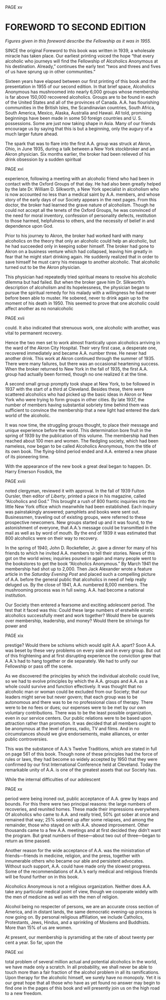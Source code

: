 PAGE xv

# FOREWORD TO SECOND EDITION

*Figures given in this foreword describe the Fellowship as it was in 1955.*

SINCE the original Foreword to this book was written in 1939, a wholesale miracle has taken place. Our earliest printing voiced the hope “that every alcoholic who journeys will find the Fellowship of Alcoholics Anonymous at his destination. Already,” continues the early text “twos and threes and fives of us have sprung up in other communities.”

  Sixteen years have elapsed between our first printing of this book and the presentation in 1955 of our second edition. In that brief space, Alcoholics Anonymous has mushroomed into nearly 6,000 groups whose membership is far above 150,000 recovered alcoholics. Groups are to be found in each of the United States and all of the provinces of Canada. A.A. has flourishing communities in the British Isles, the Scandinavian countries, South Africa, South America, Mexico, Alaska, Australia and Hawaii. All told, promising beginnings have been made in some 50 foreign countries and U. S. possessions. Some are just now taking shape in Asia. Many of our friends encourage us by saying that this is but a beginning, only the augury of a much larger future ahead.

  The spark that was to flare into the first A.A. group was struck at Akron, Ohio, in June 1935, during a talk between a New York stockbroker and an Akron physician. Six months earlier, the broker had been relieved of his drink obsession by a sudden spiritual

PAGE xvi

experience, following a meeting with an alcoholic friend who had been in contact with the Oxford Groups of that day. He had also been greatly helped by the late Dr. William D. Silkworth, a New York specialist in alcoholism who is now accounted no less than a medical saint by A.A. members, and whose story of the early days of our Society appears in the next pages. From this doctor, the broker had learned the grave nature of alcoholism. Though he could not accept all the tenets of the Oxford Groups, he was convinced of the need for moral inventory, confession of personality defects, restitution to those harmed, helpfulness to others, and the necessity of belief in and dependence upon God.

  Prior to his journey to Akron, the broker had worked hard with many alcoholics on the theory that only an alcoholic could help an alcoholic, but he had succeeded only in keeping sober himself. The broker had gone to Akron on a business venture which had collapsed, leaving him greatly in fear that he might start drinking again. He suddenly realized that in order to save himself he must carry his message to another alcoholic. That alcoholic turned out to be the Akron physician.

  This physician had repeatedly tried spiritual means to resolve his alcoholic dilemma but had failed. But when the broker gave him Dr. Silkworth’s description of alcoholism and its hopelessness, the physician began to pursue the spiritual remedy for his malady with a willingness he had never before been able to muster. He sobered, never to drink again up to the moment of his death in 1950. This seemed to prove that one alcoholic could affect another as no nonalcoholic

PAGE xvii

could. It also indicated that strenuous work, one alcoholic with another, was vital to permanent recovery.

  Hence the two men set to work almost frantically upon alcoholics arriving in the ward of the Akron City Hospital. Their very first case, a desperate one, recovered immediately and became A.A. number three. He never had another drink. This work at Akron continued through the summer of 1935. There were many failures, but there was an occasional heartening success. When the broker returned to New York in the fall of 1935, the first A.A. group had actually been formed, though no one realized it at the time.

  A second small group promptly took shape at New York, to be followed in 1937 with the start of a third at Cleveland. Besides these, there were scattered alcoholics who had picked up the basic ideas in Akron or New York who were trying to form groups in other cities. By late 1937, the number of members having substantial sobriety time behind them was sufficient to convince the membership that a new light had entered the dark world of the alcoholic.

  It was now time, the struggling groups thought, to place their message and unique experience before the world. This determination bore fruit in the spring of 1939 by the publication of this volume. The membership had then reached about 100 men and women. The fledgling society, which had been nameless, now began to be called Alcoholics Anonymous, from the title of its own book. The flying-blind period ended and A.A. entered a new phase of its pioneering time.

  With the appearance of the new book a great deal began to happen. Dr. Harry Emerson Fosdick, the

PAGE xviii

noted clergyman, reviewed it with approval. In the fall of 1939 Fulton Oursler, then editor of _Liberty_, printed a piece in his magazine, called “Alcoholics and God.” This brought a rush of 800 frantic inquiries into the little New York office which meanwhile had been established. Each inquiry was painstakingly answered; pamphlets and books were sent out. Businessmen, traveling out of existing groups, were referred to these prospective newcomers. New groups started up and it was found, to the astonishment of everyone, that A.A.’s message could be transmitted in the mail as well as by word of mouth. By the end of 1939 it was estimated that 800 alcoholics were on their way to recovery.

  In the spring of 1940, John D. Rockefeller, Jr. gave a dinner for many of his friends to which he invited A.A. members to tell their stories. News of this got on the world wires; inquiries poured in again and many people went to the bookstores to get the book “Alcoholics Anonymous.” By March 1941 the membership had shot up to 2,000. Then Jack Alexander wrote a feature article in the _Saturday Evening Post_ and placed such a compelling picture of A.A. before the general public that alcoholics in need of help really deluged us. By the close of 1941, A.A. numbered 8,000 members. The mushrooming process was in full swing. A.A. had become a national institution.

  Our Society then entered a fearsome and exciting adolescent period. The test that it faced was this: Could these large numbers of erstwhile erratic alcoholics successfully meet and work together? Would there be quarrels over membership, leadership, and money? Would there be strivings for power and

PAGE xix

prestige? Would there be schisms which would split A.A. apart? Soon A.A. was beset by these very problems on every side and in every group. But out of this frightening and at first disrupting experience the conviction grew that A.A.’s had to hang together or die separately. We had to unify our Fellowship or pass off the scene.

  As we discovered the principles by which the individual alcoholic could live, so we had to evolve principles by which the A.A. groups and A.A. as a whole could survive and function effectively. It was thought that no alcoholic man or woman could be excluded from our Society; that our leaders might serve but never govern; that each group was to be autonomous and there was to be no professional class of therapy. There were to be no fees or dues; our expenses were to be met by our own voluntary contributions. There was to be the least possible organization, even in our service centers. Our public relations were to be based upon attraction rather than promotion. It was decided that all members ought to be anonymous at the level of press, radio, TV and films. And in no circumstances should we give endorsements, make alliances, or enter public controversies.

  This was the substance of A.A.’s Twelve Traditions, which are stated in full on page 561 of this book. Though none of these principles had the force of rules or laws, they had become so widely accepted by 1950 that they were confirmed by our first International Conference held at Cleveland. Today the remarkable unity of A.A. is one of the greatest assets that our Society has.

  While the internal difficulties of our adolescent

PAGE xx

period were being ironed out, public acceptance of A.A. grew by leaps and bounds. For this there were two principal reasons: the large numbers of recoveries, and reunited homes. These made their impressions everywhere. Of alcoholics who came to A.A. and really tried, 50% got sober at once and remained that way; 25% sobered up after some relapses, and among the remainder, those who stayed on with A.A. showed improvement. Other thousands came to a few A.A. meetings and at first decided they didn’t want the program. But great numbers of these—about two out of three—began to return as time passed.

  Another reason for the wide acceptance of A.A. was the ministration of friends—friends in medicine, religion, and the press, together with innumerable others who became our able and persistent advocates. Without such support, A.A. could have made only the slowest progress. Some of the recommendations of A.A.’s early medical and religious friends will be found further on in this book.

  Alcoholics Anonymous is not a religious organization. Neither does A.A. take any particular medical point of view, though we cooperate widely with the men of medicine as well as with the men of religion.

  Alcohol being no respecter of persons, we are an accurate cross section of America, and in distant lands, the same democratic evening-up process is now going on. By personal religious affiliation, we include Catholics, Protestants, Jews, Hindus, and a sprinkling of Moslems and Buddhists. More than 15% of us are women.

  At present, our membership is pyramiding at the rate of about twenty per cent a year. So far, upon the

PAGE xxi

total problem of several million actual and potential alcoholics in the world, we have made only a scratch. In all probability, we shall never be able to touch more than a fair fraction of the alcohol problem in all its ramifications. Upon therapy for the alcoholic himself, we surely have no monopoly. Yet it is our great hope that all those who have as yet found no answer may begin to find one in the pages of this book and will presently join us on the high road to a new freedom.

